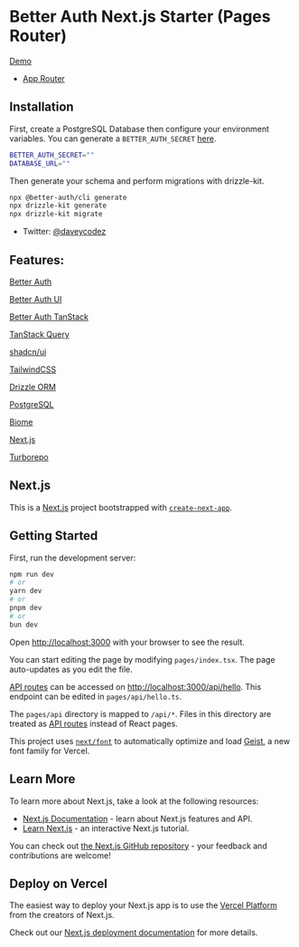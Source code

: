 # Better Auth Next.js Starter (Pages Router)

[Demo](https://nextjs-pages.better-auth-starter.com)

- [App Router](https://github.com/daveyplate/better-auth-nextjs-starter)

## Installation

First, create a PostgreSQL Database then configure your environment variables. You can generate a `BETTER_AUTH_SECRET` [here](https://www.better-auth.com/docs/installation#set-environment-variables).

```bash
BETTER_AUTH_SECRET=""
DATABASE_URL=""
```

Then generate your schema and perform migrations with drizzle-kit.

```bash
npx @better-auth/cli generate
npx drizzle-kit generate
npx drizzle-kit migrate
```

- Twitter: [@daveycodez](https://x.com/daveycodez)

## Features:

[Better Auth](https://better-auth.com)

[Better Auth UI](https://better-auth-ui.com)

[Better Auth TanStack](https://github.com/daveyplate/better-auth-tanstack)

[TanStack Query](https://tanstack.com/query)

[shadcn/ui](https://ui.shadcn.com)

[TailwindCSS](https://tailwindcss.com)

[Drizzle ORM](https://orm.drizzle.team)

[PostgreSQL](https://postgresql.org)

[Biome](https://biomejs.dev)

[Next.js](https://nextjs.org)

[Turborepo](https://turbo.build)

## Next.js

This is a [Next.js](https://nextjs.org) project bootstrapped with [`create-next-app`](https://nextjs.org/docs/pages/api-reference/create-next-app).

## Getting Started

First, run the development server:

```bash
npm run dev
# or
yarn dev
# or
pnpm dev
# or
bun dev
```

Open [http://localhost:3000](http://localhost:3000) with your browser to see the result.

You can start editing the page by modifying `pages/index.tsx`. The page auto-updates as you edit the file.

[API routes](https://nextjs.org/docs/pages/building-your-application/routing/api-routes) can be accessed on [http://localhost:3000/api/hello](http://localhost:3000/api/hello). This endpoint can be edited in `pages/api/hello.ts`.

The `pages/api` directory is mapped to `/api/*`. Files in this directory are treated as [API routes](https://nextjs.org/docs/pages/building-your-application/routing/api-routes) instead of React pages.

This project uses [`next/font`](https://nextjs.org/docs/pages/building-your-application/optimizing/fonts) to automatically optimize and load [Geist](https://vercel.com/font), a new font family for Vercel.

## Learn More

To learn more about Next.js, take a look at the following resources:

- [Next.js Documentation](https://nextjs.org/docs) - learn about Next.js features and API.
- [Learn Next.js](https://nextjs.org/learn-pages-router) - an interactive Next.js tutorial.

You can check out [the Next.js GitHub repository](https://github.com/vercel/next.js) - your feedback and contributions are welcome!

## Deploy on Vercel

The easiest way to deploy your Next.js app is to use the [Vercel Platform](https://vercel.com/new?utm_medium=default-template&filter=next.js&utm_source=create-next-app&utm_campaign=create-next-app-readme) from the creators of Next.js.

Check out our [Next.js deployment documentation](https://nextjs.org/docs/pages/building-your-application/deploying) for more details.
